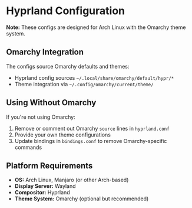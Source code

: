 # Hyprland Configuration

**Note:** These configs are designed for Arch Linux with the Omarchy theme system.

## Omarchy Integration

The configs source Omarchy defaults and themes:
- Hyprland config sources `~/.local/share/omarchy/default/hypr/*`
- Theme integration via `~/.config/omarchy/current/theme/`

## Using Without Omarchy

If you're not using Omarchy:
1. Remove or comment out Omarchy `source` lines in `hyprland.conf`
2. Provide your own theme configurations
3. Update bindings in `bindings.conf` to remove Omarchy-specific commands

## Platform Requirements

- **OS:** Arch Linux, Manjaro (or other Arch-based)
- **Display Server:** Wayland
- **Compositor:** Hyprland
- **Theme System:** Omarchy (optional but recommended)
